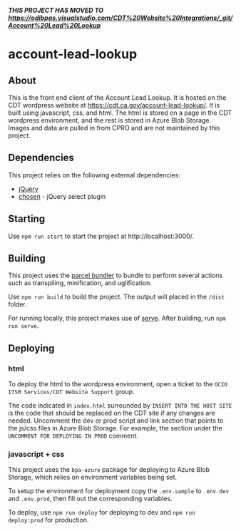 ***THIS PROJECT HAS MOVED TO https://odibpas.visualstudio.com/CDT%20Website%20Integrations/_git/Account%20Lead%20Lookup***

# account-lead-lookup

## About
This is the front end client of the Account Lead Lookup. It is hosted on the CDT wordpress website at https://cdt.ca.gov/account-lead-lookup/. It is built using javascript, css, and html. The html is stored on a page in the CDT wordpress environment, and the rest is stored in Azure Blob Storage. Images and data are pulled in from CPRO and are not maintained by this project.

## Dependencies
This project relies on the following external dependencies:
- [jQuery](https://jquery.com/)
- [chosen](https://harvesthq.github.io/chosen/) - jQuery select plugin

## Starting
Use `npm run start` to start the project at http://localhost:3000/. 

## Building
This project uses the [parcel bundler](https://github.com/parcel-bundler/parcel) to bundle to perform several actions such as transpiling, minification, and uglification.

Use `npm run build` to build the project. The output will placed in the `/dist` folder.

For running locally, this project makes use of [serve](https://github.com/zeit/serve). After building, run `npm run serve`.

## Deploying
### html
To deploy the html to the wordpress environment, open a ticket to the `OCIO ITSM Services/CDT Website Support` group. 

The code indicated in `index.html` surrounded by `INSERT INTO THE HOST SITE` is the code that should be replaced on the CDT site if any changes are needed. Uncomment the dev or prod script and link section that points to the js/css files in Azure Blob Storage. For example, the section under the `UNCOMMENT FOR DEPLOYING IN PROD` comment.

### javascript + css
This project uses the `bpa-azure` package for deploying to Azure Blob Storage, which relies on environment variables being set. 

To setup the environment for deployment copy the `.env.sample` to `.env.dev` and `.env.prod`, then fill out the corresponding variables.

To deploy, use `npm run deploy` for deploying to dev and `npm run deploy:prod` for production.
